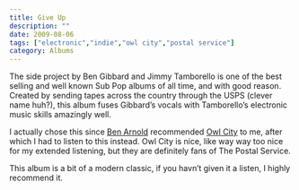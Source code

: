 ```yaml
---
title: Give Up
description: ""
date: 2009-08-06
tags: ["electronic","indie","owl city","postal service"]
category: Albums
---
```



The side project by Ben Gibbard and Jimmy Tamborello is one of the best selling and well known Sub Pop albums of all time, and with good reason. Created by sending tapes across the country through the USPS (clever name huh?), this album fuses Gibbard’s vocals with Tamborello’s electronic music skills amazingly well.

I actually chose this since <a href="https://web.archive.org/web/20131211125417/http://www.webarnold.net/">Ben Arnold</a> recommended <a href="https://web.archive.org/web/20131211125417/http://www.owlcitymusic.com/">Owl City</a> to me, after which I had to listen to this instead. Owl City is nice, like way way too nice for my extended listening, but they are definitely fans of The Postal Service.

This album is a bit of a modern classic, if you havn’t given it a listen, I highly recommend it.
